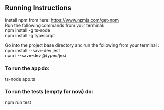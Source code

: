 ## Running Instructions
Install npm from here: https://www.npmjs.com/get-npm  
Run the following commands from your terminal:  
npm install -g ts-node  
npm install -g typescript  

Go into the project base directory and run the following from your terminal  :  
npm install --save-dev jest  
npm i --save-dev @types/jest  


### To run the app do:
ts-node app.ts

### To run the tests (empty for now) do:
npm run test